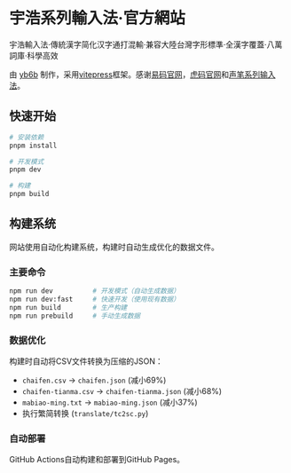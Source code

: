 # 宇浩系列輸入法·官方網站

宇浩輸入法·傳統漢字简化汉字通打混輸·兼容大陸台灣字形標準·全漢字覆蓋·八萬詞庫·科學高效

由 [yb6b](https://github.com/yb6b) 制作，采用[vitepress](https://vitepress.dev/zh/)框架。感谢[易码官网](yb6b.github.io/yima/)，[虎码官网](https://www.tiger-code.com/)和[声笔系列输入法](https://sbxlm.github.io/)。

## 快速开始

```bash
# 安装依赖
pnpm install

# 开发模式
pnpm dev

# 构建
pnpm build
```

## 构建系统

网站使用自动化构建系统，构建时自动生成优化的数据文件。

### 主要命令

```bash
npm run dev          # 开发模式（自动生成数据）
npm run dev:fast     # 快速开发（使用现有数据）
npm run build        # 生产构建
npm run prebuild     # 手动生成数据
```

### 数据优化

构建时自动将CSV文件转换为压缩的JSON：

- `chaifen.csv` → `chaifen.json` (减小69%)
- `chaifen-tianma.csv` → `chaifen-tianma.json` (减小68%)
- `mabiao-ming.txt` → `mabiao-ming.json` (减小37%)
- 执行繁简转换 (`translate/tc2sc.py`)

### 自动部署

GitHub Actions自动构建和部署到GitHub Pages。
